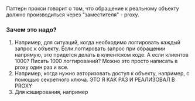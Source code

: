 Паттерн прокси говорит о том, что обращение к реальному объекту должно производиться через
"заместителя" - proxy.

### Зачем это надо?
1. Например, для ситуаций, когда необходимо логгировать каждый запрос к объекту.
   Если логгировать запрос при обращении напрямую, это придется делать в клиентском коде. А если клиентов 1000? Писать 1000 логгирований?
   Можно это просто написать в proxy один раз и все.
2. Например, когда нужно авторизовать доступ к объекту, например, с помощью секретного ключа.
   ЭТО Я КАК РАЗ И РЕАЛИЗОВАЛ В PROXY
3. Для кэширования, например